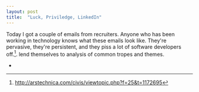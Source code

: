 ```yaml
---
layout: post
title:  "Luck, Priviledge, LinkedIn"
---
```


Today I got a couple of emails from recruiters. Anyone who has been working in technology knows what these emails look like. They're pervasive, they're persistent, and they piss a lot of software developers off.[^1].
lend themselves to analysis of common tropes and themes.

 -

[^1]: http://arstechnica.com/civis/viewtopic.php?f=25&t=1172695
[^2]: http://signalvnoise.com/posts/2598-why-are-technical-recruiters-so-clueless
[^3]: http://www.fordyceletter.com/2013/11/01/memo-to-tech-recruiters-they-really-dont-like-you/
